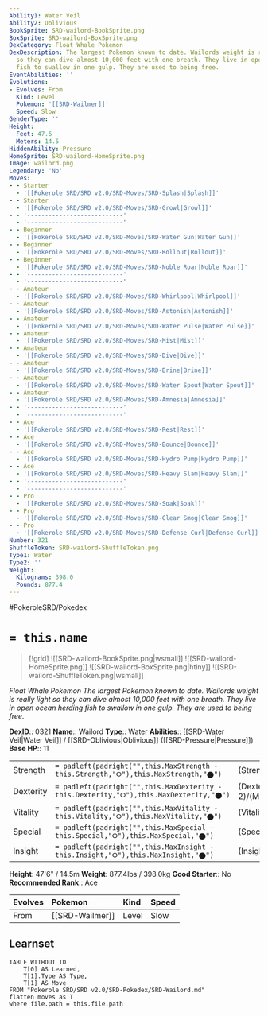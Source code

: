 ```yaml
---
Ability1: Water Veil
Ability2: Oblivious
BookSprite: SRD-wailord-BookSprite.png
BoxSprite: SRD-wailord-BoxSprite.png
DexCategory: Float Whale Pokemon
DexDescription: The largest Pokemon known to date. Wailords weight is really light
  so they can dive almost 10,000 feet with one breath. They live in open ocean herding
  fish to swallow in one gulp. They are used to being free.
EventAbilities: ''
Evolutions:
- Evolves: From
  Kind: Level
  Pokemon: '[[SRD-Wailmer]]'
  Speed: Slow
GenderType: ''
Height:
  Feet: 47.6
  Meters: 14.5
HiddenAbility: Pressure
HomeSprite: SRD-wailord-HomeSprite.png
Image: wailord.png
Legendary: 'No'
Moves:
- - Starter
  - '[[Pokerole SRD/SRD v2.0/SRD-Moves/SRD-Splash|Splash]]'
- - Starter
  - '[[Pokerole SRD/SRD v2.0/SRD-Moves/SRD-Growl|Growl]]'
- - '---------------------------'
  - '---------------------------'
- - Beginner
  - '[[Pokerole SRD/SRD v2.0/SRD-Moves/SRD-Water Gun|Water Gun]]'
- - Beginner
  - '[[Pokerole SRD/SRD v2.0/SRD-Moves/SRD-Rollout|Rollout]]'
- - Beginner
  - '[[Pokerole SRD/SRD v2.0/SRD-Moves/SRD-Noble Roar|Noble Roar]]'
- - '---------------------------'
  - '---------------------------'
- - Amateur
  - '[[Pokerole SRD/SRD v2.0/SRD-Moves/SRD-Whirlpool|Whirlpool]]'
- - Amateur
  - '[[Pokerole SRD/SRD v2.0/SRD-Moves/SRD-Astonish|Astonish]]'
- - Amateur
  - '[[Pokerole SRD/SRD v2.0/SRD-Moves/SRD-Water Pulse|Water Pulse]]'
- - Amateur
  - '[[Pokerole SRD/SRD v2.0/SRD-Moves/SRD-Mist|Mist]]'
- - Amateur
  - '[[Pokerole SRD/SRD v2.0/SRD-Moves/SRD-Dive|Dive]]'
- - Amateur
  - '[[Pokerole SRD/SRD v2.0/SRD-Moves/SRD-Brine|Brine]]'
- - Amateur
  - '[[Pokerole SRD/SRD v2.0/SRD-Moves/SRD-Water Spout|Water Spout]]'
- - Amateur
  - '[[Pokerole SRD/SRD v2.0/SRD-Moves/SRD-Amnesia|Amnesia]]'
- - '---------------------------'
  - '---------------------------'
- - Ace
  - '[[Pokerole SRD/SRD v2.0/SRD-Moves/SRD-Rest|Rest]]'
- - Ace
  - '[[Pokerole SRD/SRD v2.0/SRD-Moves/SRD-Bounce|Bounce]]'
- - Ace
  - '[[Pokerole SRD/SRD v2.0/SRD-Moves/SRD-Hydro Pump|Hydro Pump]]'
- - Ace
  - '[[Pokerole SRD/SRD v2.0/SRD-Moves/SRD-Heavy Slam|Heavy Slam]]'
- - '---------------------------'
  - '---------------------------'
- - Pro
  - '[[Pokerole SRD/SRD v2.0/SRD-Moves/SRD-Soak|Soak]]'
- - Pro
  - '[[Pokerole SRD/SRD v2.0/SRD-Moves/SRD-Clear Smog|Clear Smog]]'
- - Pro
  - '[[Pokerole SRD/SRD v2.0/SRD-Moves/SRD-Defense Curl|Defense Curl]]'
Number: 321
ShuffleToken: SRD-wailord-ShuffleToken.png
Type1: Water
Type2: ''
Weight:
  Kilograms: 398.0
  Pounds: 877.4
---
```


#PokeroleSRD/Pokedex

# `= this.name`

> [!grid]
> ![[SRD-wailord-BookSprite.png|wsmall]]
> ![[SRD-wailord-HomeSprite.png]]
> ![[SRD-wailord-BoxSprite.png|htiny]]
> ![[SRD-wailord-ShuffleToken.png|wsmall]]


*Float Whale Pokemon*
*The largest Pokemon known to date. Wailords weight is really light so they can dive almost 10,000 feet with one breath. They live in open ocean herding fish to swallow in one gulp. They are used to being free.*

**DexID**:: 0321
**Name**:: Wailord
**Type**:: Water
**Abilities**:: [[SRD-Water Veil|Water Veil]] / [[SRD-Oblivious|Oblivious]] ([[SRD-Pressure|Pressure]])
**Base HP**:: 11

|           |                                                                                        |                                          |
| --------- | -------------------------------------------------------------------------------------- | ---------------------------------------- |
| Strength  | `= padleft(padright("",this.MaxStrength - this.Strength,"⭘"),this.MaxStrength,"⬤")`    | (Strength::2)/(MaxStrength::5)   |
| Dexterity | `= padleft(padright("",this.MaxDexterity - this.Dexterity,"⭘"),this.MaxDexterity,"⬤")` | (Dexterity:: 2)/(MaxDexterity::4) |
| Vitality  | `= padleft(padright("",this.MaxVitality - this.Vitality,"⭘"),this.MaxVitality,"⬤")`    | (Vitality::2)/(MaxVitality::4)   |
| Special   | `= padleft(padright("",this.MaxSpecial - this.Special,"⭘"),this.MaxSpecial,"⬤")`       | (Special::2)/(MaxSpecial::5)     |
| Insight   | `= padleft(padright("",this.MaxInsight - this.Insight,"⭘"),this.MaxInsight,"⬤")`       | (Insight::2)/(MaxInsight::4)     |

**Height**: 47'6" / 14.5m
**Weight**: 877.4lbs / 398.0kg
**Good Starter**:: No
**Recommended Rank**:: Ace

| Evolves   | Pokemon         | Kind   | Speed   |
|:----------|:----------------|:-------|:--------|
| From      | [[SRD-Wailmer]] | Level  | Slow    |

## Learnset

```dataview
TABLE WITHOUT ID
    T[0] AS Learned,
    T[1].Type AS Type,
    T[1] AS Move
FROM "Pokerole SRD/SRD v2.0/SRD-Pokedex/SRD-Wailord.md"
flatten moves as T
where file.path = this.file.path
```
